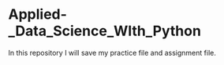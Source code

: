 # Applied-_Data_Science_WIth_Python
In this repository I will save my practice file and assignment file.
